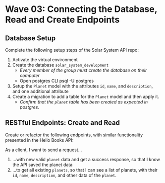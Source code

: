# Wave 03: Connecting the Database, Read and Create Endpoints

## Database Setup

Complete the following setup steps of the Solar System API repo:
1. Activate the virtual environment
1. Create the database `solar_system_development`
    * *Every member of the group must create the database on their computer*
    * Open postgres CLI psql -U postgres
1. Setup the `Planet` model with the attributes `id`, `name`, and `description`, and one additional attribute
1. Create a migration to add a table for the `Planet` model and then apply it. 
    * *Confirm that the `planet` table has been created as expected in postgres*.

## RESTful Endpoints: Create and Read

Create or refactor the following endpoints, with similar functionality presented in the Hello Books API:

As a client, I want to send a request...

1. ...with new valid `planet` data and get a success response, so that I know the API saved the planet data
1. ...to get all existing `planets`, so that I can see a list of planets, with their `id`, `name`, `description`, and other data of the `planet`.


<!-- 
Pseudocode
db.py
import statements
initialize migrate 
initialize db

__init__.py
configure SQL alchemy
initilialize migrate instance
initialize db instance

models/base.py
import Declarative base class
declare class

planets.py
import statements
planets blueprint
post request
get request
 -->




